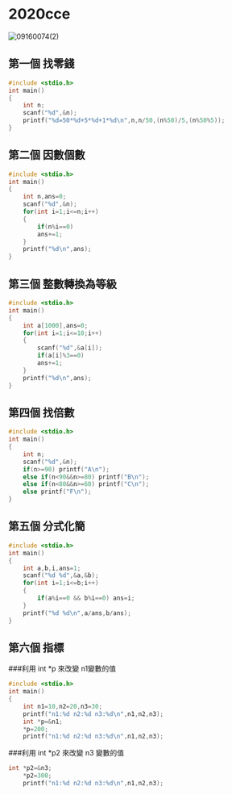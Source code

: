 # 2020cce
![09160074(2)](https://user-images.githubusercontent.com/64124082/110064950-13cbcb00-7da9-11eb-9d81-6783aa098279.png)

## 第一個 找零錢
```C
#include <stdio.h>
int main()
{
	int n;
	scanf("%d",&n);
	printf("%d=50*%d+5*%d+1*%d\n",n,n/50,(n%50)/5,(n%50%5));
}
```
## 第二個 因數個數 
```C
#include <stdio.h>
int main()
{
	int n,ans=0;
	scanf("%d",&n);
	for(int i=1;i<=n;i++)
	{
		if(n%i==0)
		ans+=1;
	}
	printf("%d\n",ans);
}
```
## 第三個 整數轉換為等級 
```C
#include <stdio.h>
int main()
{
	int a[1000],ans=0;
	for(int i=1;i<=10;i++)
	{
		scanf("%d",&a[i]);
		if(a[i]%3==0)
		ans+=1;
	}
	printf("%d\n",ans);
}
```
## 第四個 找倍數
```C
#include <stdio.h>
int main()
{
	int n;
	scanf("%d",&n);
	if(n>=90) printf("A\n");
	else if(n<90&&n>=80) printf("B\n");
	else if(n<80&&n>=60) printf("C\n");
	else printf("F\n");
}
```
## 第五個 分式化簡
```C
#include <stdio.h>
int main()
{
	int a,b,i,ans=1;
	scanf("%d %d",&a,&b);
	for(int i=1;i<=b;i++)
	{
		if(a%i==0 && b%i==0) ans=i;
	}
	printf("%d %d\n",a/ans,b/ans);
}
```
## 第六個 指標
###利用 int *p 來改變 n1變數的值
```C
#include <stdio.h>
int main()
{
    int n1=10,n2=20,n3=30;
    printf("n1:%d n2:%d n3:%d\n",n1,n2,n3);
    int *p=&n1;
    *p=200;
    printf("n1:%d n2:%d n3:%d\n",n1,n2,n3);
```
###利用 int *p2 來改變 n3 變數的值
```C
int *p2=&n3;
    *p2=300;
    printf("n1:%d n2:%d n3:%d\n",n1,n2,n3);
```
